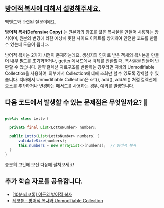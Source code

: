 ## [방어적 복사에 대해서 설명해주세요.](https://www.maeil-mail.kr/question/146)

백엔드와 관련된 질문이에요.

**방어적 복사(Defensive Copy)** 는 원본과의 참조를 끊은 복사본을 만들어 사용하는 방식이며, 원본의 변경에 의한 예상치 못한 사이드 이펙트를 방지하여 안전한 코드를 만들 수 있는데 도움이 됩니다.

방어적 복사는 2가지 시점이 존재하는데요. 생성자의 인자로 받은 객체의 복사본을 만들어 내부 필드를 초기화하거나, getter 메서드에서 객체를 반환할 때, 복사본을 만들어 반환할 수 있습니다. 만약 컬렉션 자료구조를 반환하는 경우라면 자바의 Unmodifiable Collection을 사용하여, 외부에서 Collection에 대해 조회만 할 수 있도록 강제할 수 있습니다. 자바에서 Unmodifiable Collection은 set(), add(), addAll() 처럼 컬렉션에 요소를 추가하거나 변경하는 메서드를 사용하는 경우, 예외를 발생합니다.

## 다음 코드에서 발생할 수 있는 문제점은 무엇일까요? 🤔

```java

public class Lotto {

  private final List<LottoNumber> numbers;

  public Lotto(List<LottoNumber> numbers) {
      validateSize(numbers);
      this.numbers = new ArrayList<>(numbers);  // 방어적 복사
  }
}
```

충분히 고민해 보신 다음에 펼쳐보세요!

## 추가 학습 자료를 공유합니다.

- [[10분 테코톡] 이든의 방어적 복사](https://youtu.be/VsYw2GWgZV0?feature=shared)
- [테코블 - 방어적 복사와 Unmodifiable Collection](https://tecoble.techcourse.co.kr/post/2021-04-26-defensive-copy-vs-unmodifiable/)